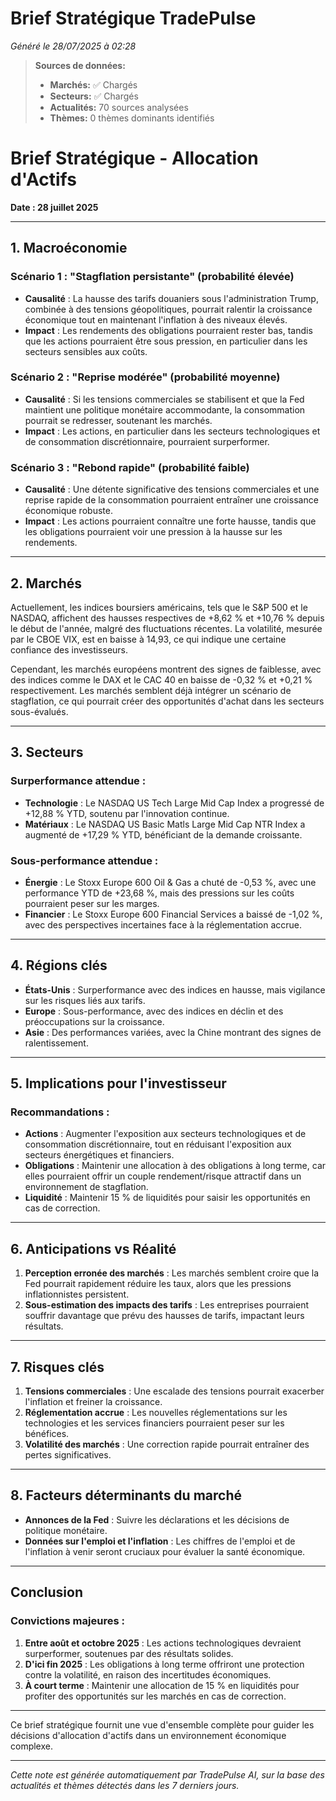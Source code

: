 # Brief Stratégique TradePulse

*Généré le 28/07/2025 à 02:28*

> **Sources de données:**
> - **Marchés:** ✅ Chargés
> - **Secteurs:** ✅ Chargés
> - **Actualités:** 70 sources analysées
> - **Thèmes:** 0 thèmes dominants identifiés

# Brief Stratégique - Allocation d'Actifs

**Date : 28 juillet 2025**

---

## 1. Macroéconomie

### Scénario 1 : "Stagflation persistante" (probabilité élevée)
* **Causalité** : La hausse des tarifs douaniers sous l'administration Trump, combinée à des tensions géopolitiques, pourrait ralentir la croissance économique tout en maintenant l'inflation à des niveaux élevés.
* **Impact** : Les rendements des obligations pourraient rester bas, tandis que les actions pourraient être sous pression, en particulier dans les secteurs sensibles aux coûts.

### Scénario 2 : "Reprise modérée" (probabilité moyenne)
* **Causalité** : Si les tensions commerciales se stabilisent et que la Fed maintient une politique monétaire accommodante, la consommation pourrait se redresser, soutenant les marchés.
* **Impact** : Les actions, en particulier dans les secteurs technologiques et de consommation discrétionnaire, pourraient surperformer.

### Scénario 3 : "Rebond rapide" (probabilité faible)
* **Causalité** : Une détente significative des tensions commerciales et une reprise rapide de la consommation pourraient entraîner une croissance économique robuste.
* **Impact** : Les actions pourraient connaître une forte hausse, tandis que les obligations pourraient voir une pression à la hausse sur les rendements.

---

## 2. Marchés

Actuellement, les indices boursiers américains, tels que le S&P 500 et le NASDAQ, affichent des hausses respectives de +8,62 % et +10,76 % depuis le début de l'année, malgré des fluctuations récentes. La volatilité, mesurée par le CBOE VIX, est en baisse à 14,93, ce qui indique une certaine confiance des investisseurs.

Cependant, les marchés européens montrent des signes de faiblesse, avec des indices comme le DAX et le CAC 40 en baisse de -0,32 % et +0,21 % respectivement. Les marchés semblent déjà intégrer un scénario de stagflation, ce qui pourrait créer des opportunités d'achat dans les secteurs sous-évalués.

---

## 3. Secteurs

### Surperformance attendue :
- **Technologie** : Le NASDAQ US Tech Large Mid Cap Index a progressé de +12,88 % YTD, soutenu par l'innovation continue.
- **Matériaux** : Le NASDAQ US Basic Matls Large Mid Cap NTR Index a augmenté de +17,29 % YTD, bénéficiant de la demande croissante.

### Sous-performance attendue :
- **Énergie** : Le Stoxx Europe 600 Oil & Gas a chuté de -0,53 %, avec une performance YTD de +23,68 %, mais des pressions sur les coûts pourraient peser sur les marges.
- **Financier** : Le Stoxx Europe 600 Financial Services a baissé de -1,02 %, avec des perspectives incertaines face à la réglementation accrue.

---

## 4. Régions clés

- **États-Unis** : Surperformance avec des indices en hausse, mais vigilance sur les risques liés aux tarifs.
- **Europe** : Sous-performance, avec des indices en déclin et des préoccupations sur la croissance.
- **Asie** : Des performances variées, avec la Chine montrant des signes de ralentissement.

---

## 5. Implications pour l'investisseur

### Recommandations :
- **Actions** : Augmenter l'exposition aux secteurs technologiques et de consommation discrétionnaire, tout en réduisant l'exposition aux secteurs énergétiques et financiers.
- **Obligations** : Maintenir une allocation à des obligations à long terme, car elles pourraient offrir un couple rendement/risque attractif dans un environnement de stagflation.
- **Liquidité** : Maintenir 15 % de liquidités pour saisir les opportunités en cas de correction.

---

## 6. Anticipations vs Réalité

1. **Perception erronée des marchés** : Les marchés semblent croire que la Fed pourrait rapidement réduire les taux, alors que les pressions inflationnistes persistent.
2. **Sous-estimation des impacts des tarifs** : Les entreprises pourraient souffrir davantage que prévu des hausses de tarifs, impactant leurs résultats.

---

## 7. Risques clés

1. **Tensions commerciales** : Une escalade des tensions pourrait exacerber l'inflation et freiner la croissance.
2. **Réglementation accrue** : Les nouvelles réglementations sur les technologies et les services financiers pourraient peser sur les bénéfices.
3. **Volatilité des marchés** : Une correction rapide pourrait entraîner des pertes significatives.

---

## 8. Facteurs déterminants du marché

- **Annonces de la Fed** : Suivre les déclarations et les décisions de politique monétaire.
- **Données sur l'emploi et l'inflation** : Les chiffres de l'emploi et de l'inflation à venir seront cruciaux pour évaluer la santé économique.

---

## Conclusion

### Convictions majeures :
1. **Entre août et octobre 2025** : Les actions technologiques devraient surperformer, soutenues par des résultats solides.
2. **D'ici fin 2025** : Les obligations à long terme offriront une protection contre la volatilité, en raison des incertitudes économiques.
3. **À court terme** : Maintenir une allocation de 15 % en liquidités pour profiter des opportunités sur les marchés en cas de correction.

--- 

Ce brief stratégique fournit une vue d'ensemble complète pour guider les décisions d'allocation d'actifs dans un environnement économique complexe.

---

*Cette note est générée automatiquement par TradePulse AI, sur la base des actualités et thèmes détectés dans les 7 derniers jours.*
